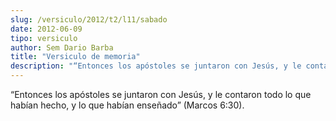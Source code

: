 ```yaml
---
slug: /versiculo/2012/t2/l11/sabado
date: 2012-06-09
tipo: versiculo
author: Sem Dario Barba
title: "Versiculo de memoria"
description: "“Entonces los apóstoles se juntaron con Jesús, y le contaron todo lo que  habían hecho, y lo que habían enseñado” (Marcos 6:30)."
---
```


“Entonces los apóstoles se juntaron con Jesús, y le contaron todo lo que habían hecho, y lo que habían enseñado” (Marcos 6:30).
